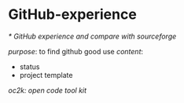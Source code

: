 # GitHub-experience
_* GitHub experience and compare with sourceforge_

*purpose*: to find github good use
*content*: 
- status
- project template

_oc2k: open code tool kit_

